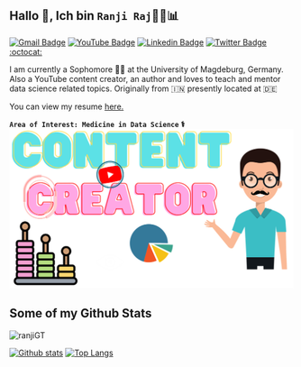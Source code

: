 ## Hallo 👋, Ich bin `Ranji Raj`👨‍🧮📊
[![Gmail Badge](https://img.shields.io/badge/ProtonMail-8B89CC?style=for-the-badge&logo=protonmail&logoColor=white)](mailto:ranjiraj9@protonmail.com) [![YouTube Badge](https://img.shields.io/badge/YouTube-FF0000?style=for-the-badge&logo=youtube&logoColor=white)](https://www.youtube.com/c/RanjiRaj18/)
[![Linkedin Badge](https://img.shields.io/badge/LinkedIn-0077B5?style=for-the-badge&logo=linkedin&logoColor=white)](https://www.linkedin.com/in/reng99/) [![Twitter Badge]((https://img.shields.io/badge/Twitter-1DA1F2?style=for-the-badge&logo=twitter&logoColor=white))](https://twitter.com/iamranjiraj) [:octocat:](https://www.github.com/ranjiGT/) <p align='left'>I am currently a Sophomore :man_student: at the University of Magdeburg, Germany. Also a YouTube content creator, an author and loves to teach and mentor data science related topics. Originally from 🇮🇳 presently located at 🇩🇪 </p><p align='left'> You can view my resume <a href='https://rpubs.com/ranjiraj9/powerresume ' target=_blank><u>here</u>.</a></p>
**`Area of Interest: Medicine in Data Science` ⚕️**
![](https://github.com/ranjiGT/ranjiGT/blob/main/shine.svg)


## Some of my Github Stats
<p align=left> <img src=https://komarev.com/ghpvc/?username=ranjiGT alt=ranjiGT /> </p>

[![Github stats](https://github-readme-stats.vercel.app/api?username=ranjiGT&show_icons=true&include_all_commits=true)](https://github.com/ranjiGT/github-readme-stats)
[![Top Langs](https://github-readme-stats.vercel.app/api/top-langs/?username=ranjiGT&layout=compact)](https://github.com/ranjiGT/github-readme-stats)
